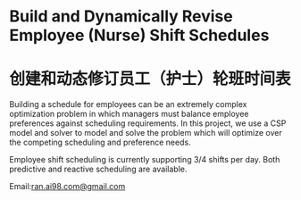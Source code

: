 # Build and Dynamically Revise Employee (Nurse) Shift Schedules 
# 创建和动态修订员工（护士）轮班时间表

Building a schedule for employees can be an extremely complex optimization problem in which managers must balance employee preferences against scheduling requirements. In this project, we use a CSP model and solver to model and solve the problem which will optimize over the competing scheduling and preference needs.

Employee shift scheduling is currently supporting 3/4 shifts per day. Both predictive and reactive scheduling are available.




Email:ran.ai98.com@gmail.com
